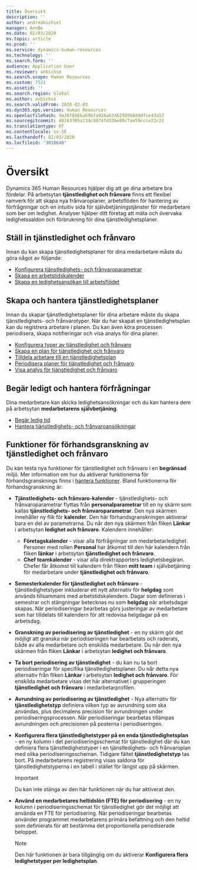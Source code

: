 ```yaml
---
title: Översikt
description: ''
author: andreabichsel
manager: AnnBe
ms.date: 02/03/2020
ms.topic: article
ms.prod: ''
ms.service: dynamics-human-resources
ms.technology: ''
ms.search.form: ''
audience: Application User
ms.reviewer: anbichse
ms.search.scope: Human Resources
ms.custom: 7521
ms.assetid: ''
ms.search.region: Global
ms.author: anbichse
ms.search.validFrom: 2020-02-03
ms.dyn365.ops.version: Human Resources
ms.openlocfilehash: 9a36f6b6ba696fa926ab3d6298568dddfce43a57
ms.sourcegitcommit: 40163705a134c9874fd33be80c7ae59ccce22c21
ms.translationtype: HT
ms.contentlocale: sv-SE
ms.lasthandoff: 02/03/2020
ms.locfileid: "3010640"
---
```

# <a name="overview"></a>Översikt

Dynamics 365 Human Resources hjälper dig att ge dina arbetare bra fördelar. På arbetsytan **tjänstledighet och frånvaro** finns ett flexibel ramverk för att skapa nya frånvaroplaner, arbetsflöden för hantering av förfrågningar och en intuitiv sida för självbetjäningstjänster för medarbetare som ber om ledighet. Analyser hjälper ditt företag att mäta och övervaka ledighetssaldon och förbrukning för dina tjänstledighetsplaner.

## <a name="set-up-leave-and-absence"></a>Ställ in tjänstledighet och frånvaro

Innan du kan skapa tjänstledighetsplaner för dina medarbetare måste du göra något av följande:

- [Konfigurera tjänstledighets- och frånvaroparametrar](hr-leave-and-absence-parameters.md)
- [Skapa en arbetstidskalender](hr-leave-and-absence-working-time-calendar.md)
- [Skapa en ledighetsansökan till arbetsflödet](hr-leave-and-absence-workflow.md)

## <a name="create-and-manage-leave-plans"></a>Skapa och hantera tjänstledighetsplaner

Innan du skapar tjänstledighetsplaner för dina arbetare måste du skapa tjänstledighets- och frånvarotyper. När du har skapat en tjänstledighetsplan kan du registrera arbetare i planen. Du kan även köra processen periodisera, skapa notifieringar och visa analys för dina planer.

- [Konfigurera typer av tjänstledighet och frånvaro](hr-leave-and-absence-types.md)
- [Skapa en plan för tjänstledighet och frånvaro](hr-leave-and-absence-plans.md)
- [Tilldela arbetare till en tjänstledighetsplan](hr-leave-and-absence-enroll.md)
- [Periodisera planer för tjänstledighet och frånvaro](hr-leave-and-absence-accrue.md)
- [Visa analys för tjänstledighet och frånvaro](hr-leave-and-absence-analytics.md)

## <a name="request-time-off-and-manage-requests"></a>Begär ledigt och hantera förfrågningar

Dina medarbetare kan skicka ledighetsansökningar och du kan hantera dem på arbetsytan **medarbetarens självbetjäning**.

- [Begär ledig tid](hr-employee-self-service-request-time-off.md)
- [Hantera tjänstledighets- och frånvaroansökningar](hr-employee-self-service-manage-requests.md)

## <a name="leave-and-absence-preview-features"></a>Funktioner för förhandsgranskning av tjänstledighet och frånvaro

Du kan testa nya funktioner för tjänstledighet och frånvaro i en **begränsad** miljö. Mer information om hur du aktiverar funktionerna för förhandsgransknings finns i [hantera funktioner](hr-admin-manage-features.md). Bland funktionerna för förhandsgranskning är:

- **Tjänstledighets- och frånvaro-kalender** - tjänstledighets- och frånvaroparametrar flyttas från **personalparametrar** till en ny skärm som kallas **tjänstledighets- och frånvaroparametrar**. Den nya skärmen innehåller ny flik för **kalender**. Den här förhandsgranskningen aktiverar bara en del av parametrarna. Du når den nya skärmen från fliken **Länkar** i arbetsytan **ledighet och frånvaro**. Kalendern innehåller:
  - **Företagskalender** - visar alla förfrågningar om medarbetarledighet. Personer med rollen **Personal** har åtkomst till den här kalendern från fliken **länkar** i arbetsytan **tjänstledighet och frånvaro**.
  - **Chef teamkalender** - visar alla direktrapporters ledighetsbegäran. Chefer får åtkomst till kalendern från fliken **mitt team** i självbetjäning för medarbetare under **tjänstledighet och frånvaro**. 

- **Semesterkalender för tjänstledighet och frånvaro** - tjänstledighetstyper inkluderar ett nytt alternativ för **helgdag** som används tillsammans med arbetstidskalendern. Dagar som definieras i semestrar och stängningar betecknas nu som **helgdag** när arbetsdagar skapas. När periodiseringar bearbetas görs justeringar av medarbetare som har tilldelats till kalendern för att redovisa helgdagar på en arbetsdag.

- **Granskning av periodisering av tjänstledighet** - en ny skärm gör det möjligt att granska när periodiseringen har bearbetats och raderats, både av alla medarbetare och enskilda medarbetare. Du når den nya skärmen från fliken **Länkar** i arbetsytan **ledighet och frånvaro**.

- **Ta bort periodisering av tjänstledighet** - du kan nu ta bort periodiseringar för specifika tjänstledighetsplaner. Du når detta nya alternativ från fliken **Länkar** i arbetsytan **ledighet och frånvaro**. För enskilda medarbetare visas det här alternativet i grupperingen **tjänstledighet och frånvaro** i medarbetarprofilen. 

- **Avrundning av periodisering av tjänstledighet** - Nya alternativ för **tjänstledighetstyp** definiera vilken typ av avrundning som ska användas, plus decimalens precision för avrundningen under periodiseringsprocessen. När periodiseringar bearbetas tillämpas avrundningen och precisionen på posterna i periodiseringen. 

- **Konfigurera flera tjänstledighetstyper på en enda tjänstledighetsplan** - en ny kolumn i det periodiseringsschemat för tjänstledighet där du kan definiera flera tjänstledighetstyper i en tjänstledighets- och frånvaroplan med olika periodiseringsscheman. Tidigare fältet **tjänstledighetstyp** tas bort. På medarbetarens registrering visas saldona för tjänstledighetstyperna i en tabell i stället för längst upp på skärmen.

  > [!IMPORTANT]
  > Du kan inte stänga av den här funktionen när du har aktiverat den.

- **Använd en medarbetares heltidslön (FTE) för periodisering** - en ny kolumn i periodiseringsschemat för tjänstledighet gör det möjligt att använda en FTE för periodisering. När periodiseringar bearbetas använder programmet medarbetarens primära befattning och den heltid som definierats för att bestämma det proportionella periodiserade beloppet.

  > [!NOTE]
  > Den här funktionen är bara tillgänglig om du aktiverar **Konfigurera flera ledighetstyper per ledighetsplan**. 
